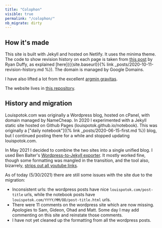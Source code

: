 ```yaml
---
title: "Colophon"
visible: true
permalink: "/colophon/"
nb_migrate: dirty
---
```


## How it's made

This site is built with Jekyll and hosted on Netlify. It uses the minima theme. The code to show revision history on each page is taken from [this post](https://ryanjduffy.github.io/blog/2016/01/08/including-git-history-in-a-jekyll-post.html) by Ryan Duffy, as explained [here]({{site.baseurl}}{% link _posts/2020-10-11-revision-history.md %}). The domain is managed by Google Domains.

I have also lifted a lot from the excellent [argmin gravitas](https://www.gleech.org/).

The website lives in [this repository](https://github.com/louispotok/louispotok-dot-com).

## History and migration

Louispotok.com was originally a Wordpress blog, hosted on cPanel, with domain managed by NameCheap. In 2020 I experimented with a Jekyll static site hosted on Github Pages (louispotok.github.io/notebook). This was originally a ["daily notebook"]({% link _posts/2020-06-15-first.md %}) blog, but I continued posting there for a while and stopped updating louispotok.com.

In May 2021 I decided to combine the two sites into a single unified blog. I used Ben Balter's [Wordpress-to-Jekyll exporter](https://github.com/benbalter/wordpress-to-jekyll-exporter). It mostly worked fine, though some formatting was mangled in the transition, and the tool also, bizarrely, [strips out all youtube links](https://github.com/benbalter/wordpress-to-jekyll-exporter/issues/222).

As of today (5/30/2021) there are still some issues with the site due to the migration:
* Inconsistent urls: the wordpress posts have nice `louispotok.com/post-title` urls, while the notebook posts have `louispotok.com/YYYY/MM/DD/post-title.html` urls.
* There were 11 comments on the wordpress site which are now missing. Apologies to Sam, Gideon, Ohad and Matt. Some day I may add commenting on this site and reinstate those comments.
* I have not yet cleaned up the formatting from all the wordpress posts.

